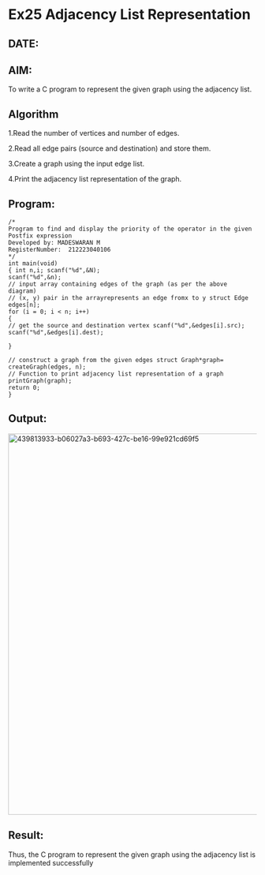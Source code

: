 # Ex25 Adjacency List Representation
## DATE:
## AIM:
To write a C program to represent the given graph using the adjacency list.

## Algorithm
1.Read the number of vertices and number of edges.

2.Read all edge pairs (source and destination) and store them.

3.Create a graph using the input edge list.

4.Print the adjacency list representation of the graph.

## Program:
```
/*
Program to find and display the priority of the operator in the given Postfix expression
Developed by: MADESWARAN M
RegisterNumber:  212223040106
*/
int main(void)
{ int n,i; scanf("%d",&N);
scanf("%d",&n);
// input array containing edges of the graph (as per the above diagram)
// (x, y) pair in the arrayrepresents an edge fromx to y struct Edge edges[n];
for (i = 0; i < n; i++)
{
// get the source and destination vertex scanf("%d",&edges[i].src);
scanf("%d",&edges[i].dest);

}

// construct a graph from the given edges struct Graph*graph= createGraph(edges, n);
// Function to print adjacency list representation of a graph printGraph(graph);
return 0;
}
```

## Output:

<img width="676" height="773" alt="439813933-b06027a3-b693-427c-be16-99e921cd69f5" src="https://github.com/user-attachments/assets/d36cb34b-f015-44c3-872f-90f442d9b323" />


## Result:
Thus, the C program to represent the given graph using the adjacency list is implemented successfully
